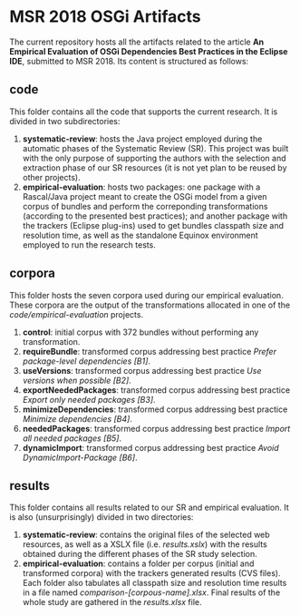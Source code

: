 # MSR 2018 OSGi Artifacts

The current repository hosts all the artifacts related to the article **An Empirical Evaluation of OSGi Dependencies Best Practices in the Eclipse IDE**, submitted to MSR 2018. Its content is structured as follows:

## code
This folder contains all the code that supports the current research. It is divided in two subdirectories: 

1. **systematic-review**: hosts the Java project employed during the automatic phases of the Systematic Review (SR). This project was built with the only purpose of supporting the authors with the selection and extraction phase of our SR resources (it is not yet plan to be reused by other projects).
2. **empirical-evaluation**: hosts two packages: one package with a Rascal/Java project meant to create the OSGi model from a given corpus of bundles and perform the correponding transformations (according to the presented best practices); and another package with the trackers (Eclipse plug-ins) used to get bundles classpath size and resolution time, as well as the standalone Equinox environment employed to run the research tests.

## corpora
This folder hosts the seven corpora used during our empirical evaluation. These corpora are the output of the transformations allocated in one of the *code/empirical-evaluation* projects.

1. **control**: initial corpus with 372 bundles without performing any transformation.
2. **requireBundle**: transformed corpus addressing best practice *Prefer package-level dependencies [B1]*.
3. **useVersions**: transformed corpus addressing best practice *Use versions when possible [B2]*.
4. **exportNeededPackages**: transformed corpus addressing best practice *Export only needed packages [B3]*.
5. **minimizeDependencies**: transformed corpus addressing best practice *Minimize dependencies [B4]*.
6. **neededPackages**: transformed corpus addressing best practice *Import all needed packages [B5]*.
7. **dynamicImport**: transformed corpus addressing best practice *Avoid DynamicImport-Package [B6]*.

## results
This folder contains all results related to our SR and empirical evaluation. It is also (unsurprisingly) divided in two directories:

1. **systematic-review**: contains the original files of the selected web resources, as well as a XSLX file (i.e. *results.xslx*) with the results obtained during the different phases of the SR study selection. 
2. **empirical-evaluation**: contains a folder per corpus (initial and transformed corpora) with the trackers generated results (CVS files). Each folder also tabulates all classpath size and resolution time results in a file named *comparison-[corpous-name].xlsx*. Final results of the whole study are gathered in the *results.xlsx* file. 
